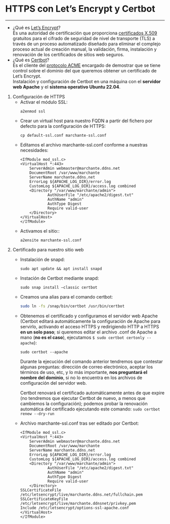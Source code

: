 # HTTPS con Let’s Encrypt y Certbot
***
- ¿Qué es [Let’s Encrypt](https://letsencrypt.org/)?  
Es una autoridad de certificación que proporciona [certificados X.509](https://es.wikipedia.org/wiki/X.509) gratuitos para el cifrado de seguridad de nivel de transporte (TLS) a través de un proceso automatizado diseñado para eliminar el complejo proceso actual de creación manual, la validación, firma, instalación y renovación de los certificados de sitios web seguros.  
- ¿Qué es [Certbot](https://certbot.eff.org/)?  
Es el cliente del [protocolo ACME](https://en.wikipedia.org/wiki/Automated_Certificate_Management_Environment) encargado de demostrar que se tiene control sobre el dominio del que queremos obtener un certificado de Let’s Encrypt.  
Instalación y configuración de Certbot en una máquina con el **servidor web Apache** y el **sistema operativo Ubuntu 22.04**.  
1. Configuración de HTTPS  
    - Activar el módulo SSL:  
        ```
        a2enmod ssl
        ```
    - Crear un virtual host para nuestro FQDN a partir del fichero por defecto para la configuración de HTTPS:  
        ```
        cp default-ssl.conf marchante-ssl.conf
        ```
    - Editamos el archivo marchante-ssl.conf conforme a nuestras necesidades:  
        ```
        <IfModule mod_ssl.c>
        <VirtualHost *:443>  
            ServerAdmin webmaster@marchante.ddns.net  
            DocumentRoot /var/www/marchante  
            ServerName marchante.ddns.net  
            ErrorLog ${APACHE_LOG_DIR}/error.log  
            CustomLog ${APACHE_LOG_DIR}/access.log combined  
            <Directory "/var/www/marchante/admin">
                    AuthUserFile "/etc/apache2/digest.txt"
                    AuthName "admin"
                    AuthType Digest
                    Require valid-user
            </Directory>
        </VirtualHost>
        </IfModule>
        ```
    - Activamos el sitio::  
        ```
        a2ensite marchante-ssl.conf
        ```
2. Certificado para nuestro sitio web  
    - Instalación de snapd:  
        ```
        sudo apt update && apt install snapd
        ```
    - Instación de Certbot mediante snapd:  
        ```
        sudo snap install –classic certbot  
        ```
    - Creamos una alias para el comando certbot:  
        ```bash
        sudo ln -fs /snap/bin/certbot /usr/bin/certbot
        ```
    - Obtenemos el certificado y configuramos el servidor web Apache (Certbot editará automáticamente la configuración de Apache para servirlo, activando el acceso HTTPS y redirigiendo HTTP a HTTPS **en un solo paso**; si queremos editar el archivo .conf de Apache a mano (**no es el caso**), ejecutamos ```$ sudo certbot certonly --apache```):  
        ```
        sudo certbot --apache
        ```  
        Durante la ejecución del comando anterior tendremos que contestar algunas preguntas: dirección de correo electrónico, aceptar los términos de uso, etc, y lo más importante, **nos preguntará el nombre del dominio**, si no lo encuentra en los archivos de configuración del servidor web.  

        Certbot renovará el certificado automáticamente antes de que expire (no tendremos que ejecutar Certbot de nuevo, a menos que cambiemos la configuración); podemos probar la renovación automática del certificado ejecutando este comando: ``` sudo certbot renew --dry-run ```  
    - Archivo marchante-ssl.conf tras ser editado por Certbot:  
        ```
        <IfModule mod_ssl.c>
        <VirtualHost *:443>  
            ServerAdmin webmaster@marchante.ddns.net  
            DocumentRoot /var/www/marchante  
            ServerName marchante.ddns.net  
            ErrorLog ${APACHE_LOG_DIR}/error.log  
            CustomLog ${APACHE_LOG_DIR}/access.log combined  
            <Directory "/var/www/marchante/admin">
                    AuthUserFile "/etc/apache2/digest.txt"
                    AuthName "admin"
                    AuthType Digest
                    Require valid-user
            </Directory>
        SSLCertificateFile /etc/letsencrypt/live/marchante.ddns.net/fullchain.pem  
        SSLCertificateKeyFile /etc/letsencrypt/live/marchante.ddnsnet/privkey.pem  
        Include /etc/letsencrypt/options-ssl-apache.conf  
        </VirtualHost>
        </IfModule>
        ```

